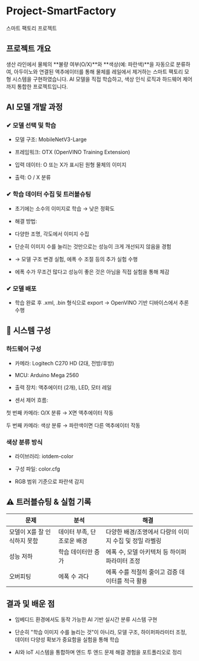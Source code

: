 # Project-SmartFactory
스마트 팩토리 프로젝트

## 프로젝트 개요

생산 라인에서 물체의 **불량 여부(O/X)**와 **색상(예: 파란색)**을 자동으로 분류하여, 아두이노와 연결된 액추에이터를 통해 물체를 레일에서 제거하는 스마트 팩토리 모형 시스템을 구현하였습니다. AI 모델을 직접 학습하고, 색상 인식 로직과 하드웨어 제어까지 통합한 프로젝트입니다.

## AI 모델 개발 과정

### ✔ 모델 선택 및 학습
* 모델 구조: MobileNetV3-Large

* 프레임워크: OTX (OpenVINO Training Extension)

* 입력 데이터: O 또는 X가 표시된 원형 물체의 이미지

* 출력: O / X 분류

### ✔ 학습 데이터 수집 및 트러블슈팅

* 초기에는 소수의 이미지로 학습 → 낮은 정확도
* 해결 방법:

* 다양한 조명, 각도에서 이미지 수집

* 단순히 이미지 수를 늘리는 것만으로는 성능이 크게 개선되지 않음을 경험

* → 모델 구조 변경 실험, 에폭 수 조절 등의 추가 실험 수행

* 에폭 수가 무조건 많다고 성능이 좋은 것은 아님을 직접 실험을 통해 체감

### ✔ 모델 배포
* 학습 완료 후 .xml, .bin 형식으로 export → OpenVINO 기반 디바이스에서 추론 수행

## 🎥 시스템 구성
### 하드웨어 구성
* 카메라: Logitech C270 HD (2대, 전방/후방)

* MCU: Arduino Mega 2560

* 출력 장치: 액추에이터 (2개), LED, 모터 레일

* 센서 제어 흐름:

첫 번째 카메라: O/X 분류 → X면 액추에이터 작동

두 번째 카메라: 색상 분류 → 파란색이면 다른 액추에이터 작동

### 색상 분류 방식
* 라이브러리: iotdem-color

* 구성 파일: color.cfg

* RGB 범위 기준으로 파란색 감지

## ⚠ 트러블슈팅 & 실험 기록
| 문제 | 분석 | 해결 |
|----|----|----|
| 모델이 X를 잘 인식하지 못함 |	데이터 부족, 단조로운 배경 | 다양한 배경/조명에서 다량의 이미지 수집 및 정밀 라벨링 |
| 성능 저하 | 학습 데이터만 증가 | 에폭 수, 모델 아키텍처 등 하이퍼파라미터 조정 |
| 오버피팅 | 에폭 수 과다 |	에폭 수를 적절히 줄이고 검증 데이터를 적극 활용 |

## 결과 및 배운 점
* 임베디드 환경에서도 동작 가능한 AI 기반 실시간 분류 시스템 구현

* 단순히 "학습 이미지 수를 늘리는 것"이 아니라, 모델 구조, 하이퍼파라미터 조정, 데이터 다양성 확보가 중요함을 실험을 통해 학습

* AI와 IoT 시스템을 통합하며 엔드 투 엔드 문제 해결 경험을 포트폴리오로 정리


